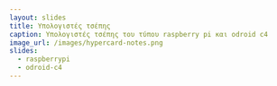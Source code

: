 ```yaml
---
layout: slides
title: Υπολογιστές τσέπης
caption: Υπολογιστές τσέπης του τύπου raspberry pi και odroid c4
image_url: /images/hypercard-notes.png
slides:
  - raspberrypi
  - odroid-c4
---
```

